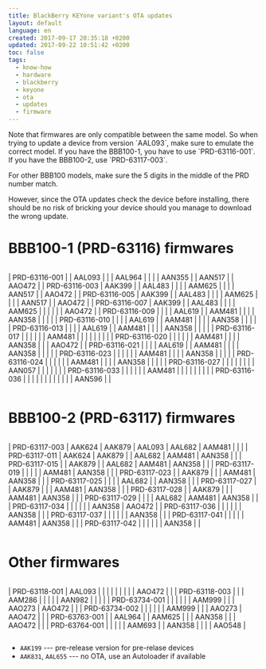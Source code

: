 ```yaml
---
title: BlackBerry KEYone variant's OTA updates
layout: default
language: en
created: 2017-09-17 20:35:18 +0200
updated: 2017-09-22 10:51:42 +0200
toc: false
tags:
  - know-how
  - hardware
  - blackberry
  - keyone
  - ota
  - updates
  - firmware
---
```

<p><div class="noteimportant" markdown="1">
Note that firmwares are only compatible between the same model. So when trying to update a device
from version `AAL093`, make sure to emulate the correct model. If you have the BBB100-1, you have
to use `PRD-63116-001`. If you have the BBB100-2, use `PRD-63117-003`.

For other BBB100 models, make sure the 5 digits in the middle of the PRD number match.

However, since the OTA updates check the device before installing, there should be no risk of
bricking your device should you manage to download the wrong update.
</div></p>


BBB100-1 (PRD-63116) firmwares
==============================

<div style="overflow-x: scroll;" markdown="1">

| PRD-63116-001 |        | AAL093 |        |        | AAL964 |        |        |        | AAN355 |        | AAN517 |        | AAO472 |
| PRD-63116-003 | AAK399 |        | AAL483 |        |        |        | AAM625 |        |        |        | AAN517 |        | AAO472 |
| PRD-63116-005 | AAK399 |        | AAL483 |        |        |        | AAM625 |        |        |        | AAN517 |        | AAO472 |
| PRD-63116-007 | AAK399 |        | AAL483 |        |        |        | AAM625 |        |        |        |        |        | AAO472 |
| PRD-63116-009 |        |        |        | AAL619 |        | AAM481 |        |        |        | AAN358 |        |        |        |
| PRD-63116-010 |        |        |        | AAL619 |        | AAM481 |        |        |        | AAN358 |        |        |        |
| PRD-63116-013 |        |        |        | AAL619 |        | AAM481 |        |        |        | AAN358 |        |        |        |
| PRD-63116-017 |        |        |        |        |        | AAM481 |        |        |        |        |        |        |        |
| PRD-63116-020 |        |        |        |        |        | AAM481 |        |        |        | AAN358 |        |        | AAO472 |
| PRD-63116-021 |        |        |        | AAL619 |        | AAM481 |        |        |        | AAN358 |        |        |        |
| PRD-63116-023 |        |        |        |        |        | AAM481 |        |        |        | AAN358 |        |        |        |
| PRD-63116-024 |        |        |        |        |        | AAM481 |        |        |        | AAN358 |        |        |        |
| PRD-63116-027 |        |        |        |        |        |        |        | AAN057 |        |        |        |        |        |
| PRD-63116-033 |        |        |        |        |        | AAM481 |        |        |        |        |        |        |        |
| PRD-63116-036 |        |        |        |        |        |        |        |        |        |        |        | AAN596 |        |

</div>

BBB100-2 (PRD-63117) firmwares
==============================

<div style="overflow-x: scroll;" markdown="1">

| PRD-63117-003 | AAK624 | AAK879 | AAL093 | AAL682 | AAM481 |        |        |
| PRD-63117-011 | AAK624 | AAK879 |        | AAL682 | AAM481 | AAN358 |        |
| PRD-63117-015 |        | AAK879 |        | AAL682 | AAM481 | AAN358 |        |
| PRD-63117-019 |        |        |        |        | AAM481 | AAN358 |        |
| PRD-63117-023 |        | AAK879 |        |        | AAM481 | AAN358 |        |
| PRD-63117-025 |        |        |        | AAL682 |        | AAN358 |        |
| PRD-63117-027 |        | AAK879 |        |        | AAM481 | AAN358 |        |
| PRD-63117-028 |        | AAK879 |        |        | AAM481 | AAN358 |        |
| PRD-63117-029 |        |        |        | AAL682 | AAM481 | AAN358 |        |
| PRD-63117-034 |        |        |        |        |        | AAN358 | AAO472 |
| PRD-63117-036 |        |        |        |        |        | AAN358 |        |
| PRD-63117-037 |        |        |        |        |        | AAN358 |        |
| PRD-63117-041 |        |        |        |        | AAM481 | AAN358 |        |
| PRD-63117-042 |        |        |        |        |        | AAN358 |        |

</div>


Other firmwares
===============

<div style="overflow-x: scroll;" markdown="1">

| PRD-63118-001 | AAL093 |        |        |        |        |        |        |        |        | AAO472 |        |
| PRD-63118-003 |        |        | AAM286 |        |        |        |        | AAN982 |        |        |        |
| PRD-63734-001 |        |        |        |        |        | AAM999 |        |        | AAO273 | AAO472 |        |
| PRD-63734-002 |        |        |        |        |        | AAM999 |        |        | AAO273 | AAO472 |        |
| PRD-63763-001 |        | AAL964 |        | AAM625 |        |        | AAN358 |        |        | AAO472 |        |
| PRD-63764-001 |        |        |        |        | AAM693 |        | AAN358 |        |        |        | AAO548 |

</div>

* `AAK199` --- pre-release version for pre-relase devices
* `AAK831`, `AAL655` --- no OTA, use an Autoloader if available
